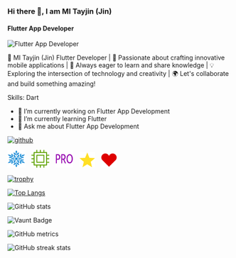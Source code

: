 ### Hi there 👋, I am MI Tayjin (Jin)
#### Flutter App Developer
![Flutter App Developer](https://scontent.fdac5-1.fna.fbcdn.net/v/t39.30808-1/462320145_1456102911742547_1305361040154942143_n.jpg?stp=dst-jpg_s200x200&_nc_cat=106&ccb=1-7&_nc_sid=50d2ac&_nc_eui2=AeHlLsPPQ0_cl7ssQ_KShobElOLl3wXvGteU4uXfBe8a18kBfebn6yGWmFjUbN_ltBcj5X39uLTjQWxI-XT_clPN&_nc_ohc=tjlcwvm99AAQ7kNvgGPXBLR&_nc_ht=scontent.fdac5-1.fna&_nc_gid=AasrmOyZZmwDQcqBk-WhvpH&oh=00_AYBEYudVGlGvJckozsLJ_67OdlW_5ajFuoYfi-j_evaFyg&oe=67105C48)

👤 MI Tayjin (Jin)
Flutter Developer | 🚀 Passionate about crafting innovative mobile applications | 🌱 Always eager to learn and share knowledge | 💡 Exploring the intersection of technology and creativity | 🌍 Let's collaborate and build something amazing!



Skills: Dart

- 🔭 I’m currently working on Flutter App Development 
- 🌱 I’m currently learning Flutter 
- 💬 Ask me about Flutter App Development 


[<img src='https://cdn.jsdelivr.net/npm/simple-icons@3.0.1/icons/github.svg' alt='github' height='40'>](https://github.com/JinDev07)  

<a href='https://archiveprogram.github.com/'><img src='https://raw.githubusercontent.com/acervenky/animated-github-badges/master/assets/acbadge.gif' width='40' height='40'></a> <a href='https://docs.github.com/en/developers'><img src='https://raw.githubusercontent.com/acervenky/animated-github-badges/master/assets/devbadge.gif' width='40' height='40'></a> <a href='https://github.com/pricing'><img src='https://raw.githubusercontent.com/acervenky/animated-github-badges/master/assets/pro.gif' width='40' height='40'></a> <a href='https://stars.github.com/'><img src='https://raw.githubusercontent.com/acervenky/animated-github-badges/master/assets/starbadge.gif' width='35' height='35'></a> <a href='https://docs.github.com/en/github/supporting-the-open-source-community-with-github-sponsors'><img src='https://raw.githubusercontent.com/acervenky/animated-github-badges/master/assets/sponsorbadge.gif' width='35' height='35'></a> 

[![trophy](https://github-profile-trophy.vercel.app/?username=JinDev07)](https://github.com/ryo-ma/github-profile-trophy)

[![Top Langs](https://github-readme-stats.vercel.app/api/top-langs/?username=JinDev07)](https://github.com/anuraghazra/github-readme-stats)

![GitHub stats](https://github-readme-stats.vercel.app/api?username=JinDev07&show_icons=true&count_private=true)  

![Vaunt Badge](https://api.vaunt.dev/v1/github/entities/JinDev07/contributions?format=svg&private=true)  

![GitHub metrics](https://metrics.lecoq.io/JinDev07)  

![GitHub streak stats](https://streak-stats.demolab.com/?user=JinDev07)  

